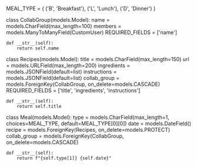 MEAL_TYPE = (
    ('B', 'Breakfast'),
    ('L', 'Lunch'),
    ('D', 'Dinner')
)

class CollabGroup(models.Model):
    name = models.CharField(max_length=100)
    members = models.ManyToManyField(CustomUser)
    REQUIRED_FIELDS = ['name']

    def __str__(self):
        return self.name
    
class Recipes(models.Model):
    title = models.CharField(max_length=150)
    url = models.URLField(max_length=200)
    ingredients = models.JSONField(default=list)
    instructions = models.JSONField(default=list)
    collab_group = models.ForeignKey(CollabGroup, on_delete=models.CASCADE)
    REQUIRED_FIELDS = ['title', 'ingredients', 'instructions']

    def __str__(self):
        return self.title    

class Meal(models.Model):
    type = models.CharField(max_length=1, choices=MEAL_TYPE, default=MEAL_TYPE[0][0])
    date = models.DateField()
    recipe = models.ForeignKey(Recipes, on_delete=models.PROTECT)
    collab_group = models.ForeignKey(CollabGroup, on_delete=models.CASCADE)

    def __str__(self):
        return f"{self.type[1]} {self.date}"